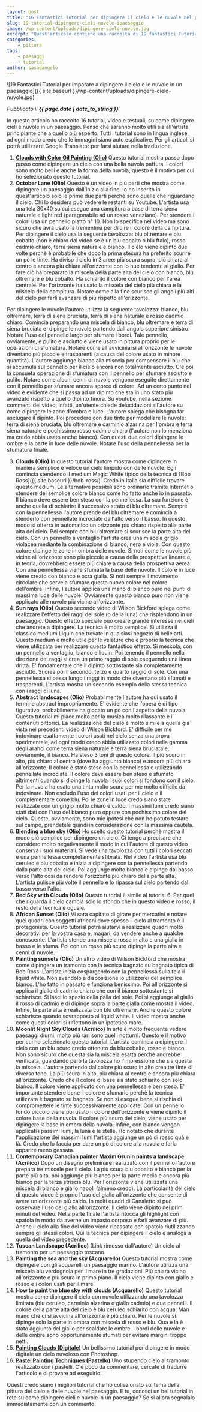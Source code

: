 ```yaml
---
layout: post
title: "16 Fantastici Tutorial per dipingere il cielo e le nuvole nel paesaggio"
slug: 19-tutorial-dipingere-cieli-nuvole-ipaesaggio
image: /wp-content/uploads/dipingere-cielo-nuvole.jpg
excerpt: "Quest'articolo contiene una raccolta di 19 fantastici Tutorial, in formato testo e video, per imparare a dipingere il cielo e le nuvole in un paesaggio."
categories:
    - pittura
tags:
    - paesaggi
    - tutorial
author: sasadangelo
---
```


![19 Fantastici Tutorial per imparare a dipingere il cielo e le nuvole in un paesaggio]({{ site.baseurl }}/wp-content/uploads/dipingere-cielo-nuvole.jpg)

_Pubblicato il **{{ page.date | date_to_string }}**_

In questo articolo ho raccolto 16 tutorial, video e testuali, su come dipingere cieli e nuvole in un paesaggio. Penso che saranno molto utili sia all'artista principiante che a quello più esperto. Tutti i tutorial sono in lingua inglese, ad ogni modo credo che le immagini siano auto esplicative. Per gli articoli si potrà utilizzare Google Translator per farsi aiutare nella traduzione.

1. **[Clouds with Color Oil Painting (Olio)](https://www.draw-n-paint.com/Art.Work.History/Clouds/Clouds_with_Color/Clouds_with_Color.html)** Questo tutorial mostra passo dopo passo come dipingere un cielo con una bella nuvola paffuta. I colori sono molto belli e anche la forma della nuvola, questo è il motivo per cui ho selezionato questo tutorial.
2. **October Lane (Olio)** 
Questo è un video in più parti che mostra come dipingere un paesaggio dall'inizio alla fine. Io ho inserito in quest'articolo solo le prime due parti perchè sono quelle che riguardano il cielo. Chi lo desidera può vedere le restanti su Youtube. L'artista usa una tela 30x40 su cui esegue una campitura a base di terra siena naturale e light red (paragonabile ad un rosso veneziano). Per stendere i colori usa un pennello piatto n° 10. Non lo specifica nel video ma sono sicuro che avrà usato la trementina per diluire il colore della campitura. Per dipingere il cielo usa la seguente tavolozza: blu oltremare e blu cobalto (non è chiaro dal video se è un blu cobalto o blu ftalo), rosso cadmio chiaro, terra siena naturale e bianco. Il cielo viene dipinto due volte perchè è probabile che dopo la prima stesura ha preferito scurire un pò le tinte. Ha diviso il cielo in 3 aree: più scura sopra, più chiara al centro e ancora più chiara all'orizzonte con lo hue tendente al giallo. Per fare ciò ha preparato la miscela della parte alta del cielo con bianco, blu oltremare e blu cobalto. Ha schiarito il colore con bianco per l'area centrale. Per l'orizzonte ha usato la miscela del cielo più chiara e la miscela della campitura. Notare come alla fine scurisce gli angoli più alti del cielo per farli avanzare di più rispetto all'orizzonte.
    
Per dipingere le nuvole l'autore utilizza la seguente tavolozza: bianco, blu oltremare, terra di siena bruciata, terra di siena naturale e rosso cadmio chiaro. Comincia preparando una miscela di bianco, blu oltremare e terra di siena bruciata e  dipinge le nuvole partendo dall'angolo superiore sinistro. Notare l'uso del pennello largo per sfumare i bordi. Tale pennello, ovviamente, è pulito e asciutto e viene usato in pittura proprio per le operazioni di sfumatura. Notare come all'avviciniarsi all'orizzonte le nuvole diventano più piccole e trasparenti (a causa del colore usato in minore quantità). L'autore aggiunge bianco alla miscela per compensare il blu che si accumula sul pennello per il cielo ancora non totalmente asciutto. C'è poi la consueta operazione di sfumatura con il pennello per sfumare asciutto e pulito. Notare come alcuni cenni di nuvole vengono eseguite direttamente con il pennello per sfumare ancora sporco di colore. Ad un certo punto nel video è evidente che si passa ad un dipinto che sta in uno stato più avanzato rispetto a quello dipinto finora. Su youtube, nella sezione commenti del video, infatti, un'utente chiede delucidazioni all'autore su come dipingere le zone d'ombra e luce. L'autore spiega che bisogna far asciugare il dipinto. Poi procedere con due tinte per modellare le nuvole: terra di siena bruciata, blu oltremare e carminio alzarina per l'ombra e terra siena naturale e pochissimo rosso cadmio chiaro (l'autore non lo menziona ma credo abbia usato anche bianco). Con questi due colori dipingere le ombre e la parte in luce delle nuvole. Notare l'uso della pennellessa per la sfumatura finale.
    
3. **Clouds (Olio)**  In questo tutorial l'autore mostra come dipingere in maniera semplice e veloce un cielo limpido con delle nuvole. Egli comincia stendendo il medium Magic White tipico della tecnica di [Bob Ross]({{ site.baseurl }}/bob-ross/). Credo in Italia sia difficile trovare questo medium. Le alternative possibili sono ordinarlo tramite Internet o stendere del semplice colore bianco come ho fatto anche io in passato. Il bianco deve essere ben steso con la pennellessa. La sua funzione è anche quella di schiarire il successivo strato di blu oltremare. Sempre con la pennellessa l'autore prende del blu oltremare e comincia a stenderlo con pennellate incrociate dall'alto verso il basso. In questo modo si otterrà in automatico un orizzonte più chiaro rispetto alla parte alta del cielo. Poi sempre con blu oltremare si scurisce la parte alta del cielo. Con un pennello a ventaglio l'artista crea una miscela grigio violacea mediante la combinazione di bianco, nero e viola. Con questo colore dipinge le zone in ombra delle nuvole. Si noti come le nuvole più vicine all'orizzonte sono più piccole a causa della prospettiva lineare e, in teoria, dovrebbero essere più chiare a causa della prospettiva aerea. Con una pennellessa viene sfumata la base delle nuvole. Il colore in luce viene creato con bianco e ocra gialla. Si noti sempre il movimento circolare che serve a sfumare questo nuovo colore nel colore dell'ombra. Infine, l'autore applica una mano di bianco puro nei punti di massima luce delle nuvole. Ovviamente questo bianco puro non viene applicato alle nuvole più vicine all'orizzonte.
4. **Sun rays (Olio)**  Questo secondo video di Wilson Bickford spiega come realizzare l'effetto dei raggi del sole (o della luna) che risplendono in un paesaggio. Questo effetto speciale può creare grande interesse nei cieli che andrete a dipingere. La tecnica è molto semplice. Si utilizza il classico medium Liquin che trovate in qualsiasi negozio di belle arti. Questo medium è molto utile per le velature che è proprio la tecnica che viene utilizzata per realizzare questo fantastico effetto. Si mescola, con un pennello a ventaglio, bianco e liquin. Poi tenendo il pennello nella direzione dei raggi si crea un primo raggio di sole eseguendo una linea dritta. E' fondamentale che il dipinto sottostante sia completamente asciutto. Si crea poi il secondo, terzo e quarto raggio di sole. Con una pennellessa si passa lungo i raggi in modo che diventano più sfumati e trasparenti. L'artista mostra un secondo esempio della stessa tecnica con i raggi di luna.
5. **Abstract landscapes (Olio)**  Probabilmente l'autore ha qui usato il termine abstract impropriamente. E' evidente che l'opera è di tipo figurativo, probabilmente ha giocato un pò con l'aspetto della nuvola. Questo tutorial mi piace molto per la musica molto rilassante e i contenuti pittorici. La realizzazione del cielo è molto simile a quella già vista nei precedenti video di Wilson Bickford. E' difficile per me indovinare esattamente i colori usati nel cielo senza una prova sperimentale, ad ogni modo credo abbia utilizzato colori nella gamma degli aranci come terra siena naturale e terra siena bruciata e, ovviamente, il bianco. Ha steso 3 toni di questo colore. Il più scuro in alto, più chiaro al centro (dove ha aggiunto bianco) e ancora più chiaro all'orizzonte. Il colore è stato steso con la pennellessa e utilizzando pennellate incrociate. Il colore deve essere ben steso e sfumato altrimenti quando si dipinge la nuvola i suoi colori si fondono con il cielo. Per la nuvola ha usato una tinta molto scura per me molto difficile da indovinare. Non escludo l'uso dei colori usati per il cielo e il complementare come blu. Poi le zone in luce credo siano state realizzate con un grigio molto chiaro e caldo. I massimi lumi credo siano stati dati con l'uso del bianco puro oppure con pochissimo colore del cielo. Queste, ovviamente, sono mie ipotesi che non ho potuto testare sul campo, prendetele quindi in considerazione con la massima cautela.
6. **Blending a blue sky (Olio)**  Ho scelto questo tutorial perchè mostra il modo più semplice per dipingere un cielo. Ci tengo a precisare che considero molto negativamente il modo in cui l'autore di questo video conserva i suoi materiali. Si vede una tavolozza con tutti i colori seccati e una pennellessa completamente sfibrata. Nel video l'artista usa blu ceruleo e blu cobalto e inizia a dipingere con la pennellessa partendo dalla parte alta del cielo. Poi aggiunge molto bianco e dipinge dal basso verso l'alto così da rendere l'orizzonte più chiaro della parte alta. L'artista pulisce più volte il pennello e lo ripassa sul cielo partendo dal basso verso l'alto.
7. **Red Sky with Clouds (Olio)**  Questo tutorial è simile al tutorial 6. Per quel che riguarda il cielo cambia solo lo sfondo che in questo video è rosso, il resto della tecnica è uguale.
8. **African Sunset (Olio)**  Vi sarà capitato di girare per mercatini e notare quei quadri con soggetti africani dove spesso il cielo al tramonto è il protagonista. Questo tutorial potrà aiutarvi a realizzare quadri molto decorativi per la vostra casa e, magari, da vendere anche a qualche conoscente. L'artista stende una miscela rossa in alto e una gialla in basso e le sfuma. Poi con un rosso più scuro dipinge la parte alta e cenni di nuvole.
9. **Painting sunsets (Olio)**  Un altro video di Wilson Bickford che mostra come dipingere un tramonto con la tecnica bagnato su bagnato tipica di Bob Ross. L'artista inizia cospargendo con la pennellessa sulla tela il liquid white. Non avendolo a disposizione io utilizzerei del semplice bianco. L'ho fatto in passato e funziona benissimo. Poi all'orizzonte si applica il giallo di cadmio chiaro che con il bianco sottostante si schiarisce. Si lasci lo spazio della palla del sole. Poi si aggiunge al giallo il rosso di cadmio e di dipinge sopra la parte gialla come mostra il video. Infine, la parte alta è realizzata con blu oltremare. Anche questo colore schiarisce quando sovrapposto al liquid white. Il video mostra anche come questi colori si riflettono in un ipotetico mare.
10. **Moonlit Night Sky Clouds (Acrilico)**  In arte è molto frequente vedere paesaggi diurni, molto più rari sono quelli notturni. Questo è il motivo per cui ho selezionato questo tutorial. L'artista comincia a dipingere il cielo con un blu scuro credo ottenuto da blu cobalto, rosso e bianco. Non sono sicuro che questa sia la miscela esatta perchè andrebbe verificata, guardando però la tavolozza ho l'impressione che sia questa la miscela. L'autore partendo dal colore più scuro in alto crea tre tinte di diverso tono. La più scura in alto, più chiara al centro e ancora più chiara all'orizzonte. Credo che il colore di base sia stato schiarito con solo bianco. Il colore viene applicato con una pennellessa e ben steso. E' importante stendere bene il colore e sfumarlo perchè la tecnica utilizzata è bagnato su bagnato. Se non si esegue bene si rischia di compromettere le tinte successivamente applicate. Con un pennello tondo piccolo viene poi usato il colore dell'orizzonte e viene dipinto il colore base della nuvola. Il colore più scuro del cielo, viene usato per dipingere la base in ombra della nuvola. Infine, con bianco vengon applicati i passimi lumi, la luna e le stelle. Ho notato che durante l'applicazione dei massimi lumi l'artista aggiunge un pò di rosso quà e là. Credo che lo faccia per dare un pò di colore alla nuvola e farla apparire meno gessata.
11. **Contemporary Canadian painter Maxim Grunin paints a landscape (Acrilico)**  Dopo un disegno preliminare realizzato con il pennello l'autore prepara tre miscele per il cielo. La più scura blu cobalto e bianco per la parte più alta, poi aggiunge più bianco per la parte media e ancora più bianco per la terza striscia blu. Per l'orizzonte viene utilizzata una miscela di bianco e giallo napoli (almeno credo). La particolarità del cielo di questo video è proprio l'uso del giallo all'orizzonte che consente di avere un orizzonte più caldo. In molti quadri di Canaletto si può osservare l'uso del giallo all'orizzonte. Il cielo viene dipinto nei primi minuti del video. Nella parte finale l'artista ritocca gli highlight con spatola in modo da averne un impasto corposo e farli avanzare di più. Anche il cielo alla fine del video viene ripassato con spatola riutilizzando sempre gli stessi colori.  Qui la tecnica per dipingere il cielo è analoga a quella del video precedente.
12. **Tuscan Landscape (Acrilico)** (Link rimosso dall'autore) Un cielo al tramonto per un paesaggio toscano.
13. **Painting the sea and the sky (Acquarello)**  Questo tutorial mostra come dipingere con gli acquarelli un paesaggio marino. L'autore utilizza una miscela blu verdognola per il mare in tre gradazioni. Più chiara vicino all'orizzonte e più scura in primo piano. Il cielo viene dipinto con giallo e rosso e i colori usati per il mare.
14. **How to paint the blue sky with clouds (Acquarello)**  Questo tutorial mostra come dipingere il cielo con nuvole utilizzando una tavolozza limitata (blu ceruleo, carminio alzarina e giallo cadmio) e due pennelli. Il colore della parte alta del cielo è blu ceruleo schiarito con acqua. Man mano che ci si avvicina all'orizzonte è più chiaro. Per le nuvole si dipinge solo la parte in ombra con miscela di rosso e blu. Qua è la è stato aggiunto del giallo per scaldare le ombre. I bordi delle nuvole e delle ombre sono opportunamente sfumati per evitare margini troppo netti.
15. **[Painting Clouds (Digitale)](https://www.androidblues.com/cloudtut.html)** Un bellissimo tutorial per dipingere in modo digitale un cielo nuvoloso con Photoshop.
16. **[Pastel Painting Techniques (Pastello)](https://www.artshow.com/interviews/dianejohnson/index.html)** Uno stupendo cielo al tramonto realizzato con i pastelli. C'è poco da commentare, cercate di tradurre l'articolo e di provare ad eseguirlo.

Questi credo siano i migliori tutorial che ho collezionato sul tema della pittura del cielo e delle nuvole nel paesaggio. E tu, conosci un bel tutorial in rete su come dipingere cieli e nuvole in un paesaggio? Se si allora segnalalo immediatamente con un commento.
